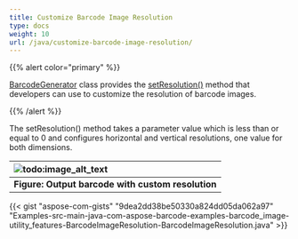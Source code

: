 ```yaml
---
title: Customize Barcode Image Resolution
type: docs
weight: 10
url: /java/customize-barcode-image-resolution/
---
```


{{% alert color="primary" %}} 

[BarcodeGenerator](https://apireference.aspose.com/barcode/java/com.aspose.barcode.generation/BaseGenerationParameters) class provides the [setResolution()](https://apireference.aspose.com/barcode/java/com.aspose.barcode.generation/BaseGenerationParameters#setResolution-float-) method that developers can use to customize the resolution of barcode images.

{{% /alert %}} 

The setResolution() method takes a parameter value which is less than or equal to 0 and configures horizontal and vertical resolutions, one value for both dimensions.



|![todo:image_alt_text](http://i.imgur.com/IDC6Viu.jpg)|
| :- |
|**Figure: Output barcode with custom resolution**|

{{< gist "aspose-com-gists" "9dea2dd38be50330a824dd05da062a97" "Examples-src-main-java-com-aspose-barcode-examples-barcode_image-utility_features-BarcodeImageResolution-BarcodeImageResolution.java" >}}
